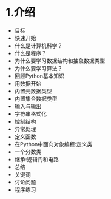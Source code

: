 # 1.介绍
* 目标
* 快速开始
* 什么是计算机科学？
* 什么是程序？
* 为什么要学习数据结构和抽象数据类型
* 为什么要学习算法？
* 回顾Python基本知识
* 用数据开始
 * 内置元数据类型
 * 内置集合数据类型
* 输入与输出
 * 字符串格式化
* 控制结构
* 异常处理
* 定义函数
* 在Python中面向对象编程:定义类
 * 一个分数类
 * 继承:逻辑门和电路
* 总结
* 关键词
* 讨论问题
* 程序练习








 

